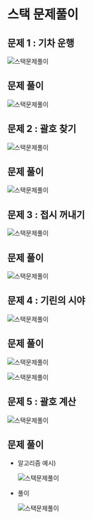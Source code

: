 # 스택 문제풀이

## 문제 1 : 기차 운행

![스택문제풀이](/image/스택문제풀이.png)

## 문제 풀이

![스택문제풀이](/image/스택문제풀이2.png)

## 문제 2 : 괄호 찾기

![스택문제풀이](/image/스택문제풀이3.png)

## 문제 풀이

![스택문제풀이](/image/스택문제풀이4.png)

## 문제 3 : 접시 꺼내기

![스택문제풀이](/image/스택문제풀이5.png)

## 문제 풀이

![스택문제풀이](/image/스택문제풀이6.png)

## 문제 4 : 기린의 시야

![스택문제풀이](/image/스택문제풀이7.png)

## 문제 풀이

![스택문제풀이](/image/스택문제풀이8.png)

![스택문제풀이](/image/스택문제풀이9.png)

## 문제 5 : 괄호 계산

![스택문제풀이](/image/스택문제풀이10.png)

## 문제 풀이

- 알고리즘 예시)

  ![스택문제풀이](/image/스택문제풀이12.png)

- 풀이

  ![스택문제풀이](/image/스택문제풀이11.png)
